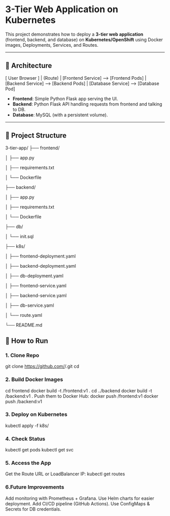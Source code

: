 # 3-Tier Web Application on Kubernetes

This project demonstrates how to deploy a **3-tier web application** (frontend, backend, and database) on **Kubernetes/OpenShift** using Docker images, Deployments, Services, and Routes.

---

## 📌 Architecture
[ User Browser ]
|
(Route)
|
[Frontend Service] --> [Frontend Pods]
|
[Backend Service] --> [Backend Pods]
|
[Database Service] --> [Database Pod]
- **Frontend**: Simple Python Flask app serving the UI.
- **Backend**: Python Flask API handling requests from frontend and talking to DB.
- **Database**: MySQL (with a persistent volume).

---

## 📂 Project Structure
3-tier-app/
├── frontend/

│ ├── app.py

│ ├── requirements.txt

│ └── Dockerfile

├── backend/

│ ├── app.py

│ ├── requirements.txt

│ └── Dockerfile

├── db/

│ └── init.sql

├── k8s/

│ ├── frontend-deployment.yaml

│ ├── backend-deployment.yaml

│ ├── db-deployment.yaml

│ ├── frontend-service.yaml

│ ├── backend-service.yaml

│ ├── db-service.yaml

│ └── route.yaml

└── README.md

## 🚀 How to Run

### 1. Clone Repo
git clone https://github.com/<your-username>/<repo-name>.git
cd <repo-name>
### 2. Build Docker Images
cd frontend
docker build -t <your-dockerhub-username>/frontend:v1 .
cd ../backend
docker build -t <your-dockerhub-username>/backend:v1 .
Push them to Docker Hub:
docker push <your-dockerhub-username>/frontend:v1
docker push <your-dockerhub-username>/backend:v1
### 3. Deploy on Kubernetes
kubectl apply -f k8s/
### 4. Check Status
kubectl get pods
kubectl get svc
### 5. Access the App
Get the Route URL or LoadBalancer IP:
kubectl get routes
###  6.Future Improvements
Add monitoring with Prometheus + Grafana.
Use Helm charts for easier deployment.
Add CI/CD pipeline (GitHub Actions).
Use ConfigMaps & Secrets for DB credentials.
